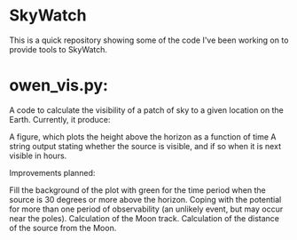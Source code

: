 # SkyWatch

This is a quick repository showing some of the code I've been working on to provide tools to SkyWatch.

# owen_vis.py:

A code to calculate the visibility of a patch of sky to a given location on the Earth. Currently, it produce:

A figure, which plots the height above the horizon as a function of time
A string output stating whether the source is visible, and if so when it is next visible in hours.

Improvements planned:

Fill the background of the plot with green for the time period when the source is 30 degrees or more above the horizon.
Coping with the potential for more than one period of observability (an unlikely event, but may occur near the poles).
Calculation of the Moon track.
Calculation of the distance of the source from the Moon.
